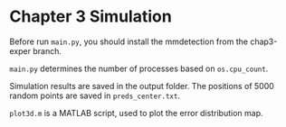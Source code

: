 # Chapter 3 Simulation

Before run `main.py`, you should install the mmdetection from the chap3-exper branch.

`main.py` determines the number of processes based on `os.cpu_count`.

Simulation results are saved in the output folder. The positions of 5000 random points are saved in `preds_center.txt`.

`plot3d.m` is a MATLAB script, used to plot the error distribution map.

